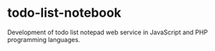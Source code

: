 # todo-list-notebook
Development of todo list notepad web service in JavaScript and PHP programming languages.
